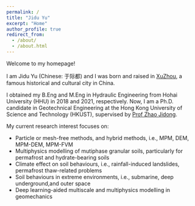 ```yaml
---
permalink: /
title: "Jidu Yu"
excerpt: "Home"
author_profile: true
redirect_from: 
  - /about/
  - /about.html
---
```


Welcome to my homepage! 

I am Jidu Yu (Chinese: 于际都) and I was born and raised in [XuZhou](https://en.wikipedia.org/wiki/Xuzhou), a famous historical and cultural city in China. 

I obtained my B.Eng and M.Eng in Hydraulic Engineering from Hohai University (HHU) in 2018 and 2021, respectively. Now, I am a Ph.D. candidate in Geotechnical Engineering at the Hong Kong University of Science and Technology (HKUST), supervised by [Prof Zhao Jidong](http://jzhao.people.ust.hk/).

My current research interest focuses on:
* Particle or mesh-free methods, and hybrid methods, i.e., MPM, DEM, MPM-DEM, MPM-FVM
* Multiphysics modelling of mutiphase granular soils, particularly for permafrost and hydrate-bearing soils 
* Climate effect on soil behaviours, i.e., rainfall-induced landslides, permafrost thaw-related problems
* Soil behaviours in extreme environments, i.e., submarine, deep underground,and outer space
* Deep learning-aided multiscale and multiphysics modelling in geomechanics





